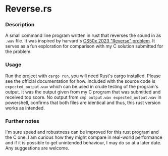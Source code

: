 # Reverse.rs
### Description
A small command line program written in rust that reverses the sound in as `.wav` file. It was
inspired by harvard's [CS50x 2023 "Reverse" problem](https://cs50.harvard.edu/x/2023/psets/4/reverse/). 
It serves as a fun exploration for comparison with my C solution submitted for the problem. 

### Usage
Run the project with `cargo run`, you will need Rust's cargo installed. Please see the official documentation for how.
Included with the source code is `expected_output.wav` which can be used in crude testing of the program's output. 
It was the output given from my C program that was submitted and received top score. No output from `cmp output.wav expected_output.wav` in powershell, confirms that both files are identical and thus, this rust version works as intended.

### Further notes
I'm sure speed and robustness can be improved for this rust program and the C one. I am curious how they might compare in real-world performance and if it is possible to get unintended behaviour, I may do so at a later date. Any suggestions are welcome.
